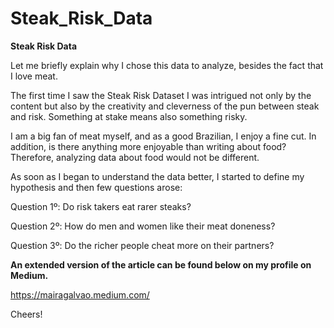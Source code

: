 # Steak_Risk_Data


**Steak Risk Data**

Let me briefly explain why I chose this data to analyze, besides the fact that I love meat. 

The first time I saw the Steak Risk Dataset I was intrigued not only by the content but also by the creativity and cleverness of the pun between steak and risk. Something at stake means also something risky.

I am a big fan of meat myself, and as a good Brazilian, I enjoy a fine cut. In addition, is there anything more enjoyable than writing about food? Therefore, analyzing data about food would not be different.

As soon as I began to understand the data better, I started to define my hypothesis and then few questions arose:

Question 1º: Do risk takers eat rarer steaks?

Question 2º: How do men and women like their meat doneness?

Question 3º: Do the richer people cheat more on their partners?


**An extended version of the article can be found below on my profile on Medium.**

https://mairagalvao.medium.com/

Cheers! 


